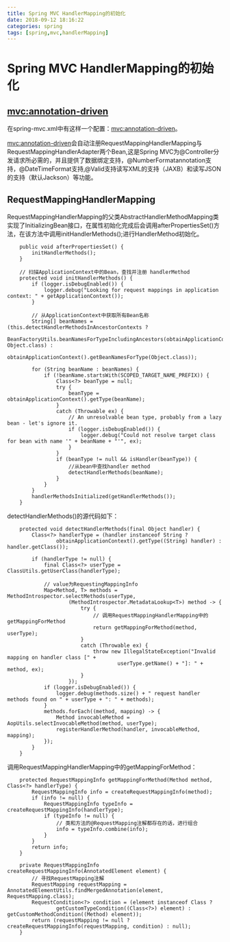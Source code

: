 ```yaml
---
title: Spring MVC HandlerMapping的初始化
date: 2018-09-12 18:16:22
categories: spring
tags: [spring,mvc,handlerMapping]
---
```


# Spring MVC HandlerMapping的初始化

## <mvc:annotation-driven>
在spring-mvc.xml中有这样一个配置：<mvc:annotation-driven>。

<mvc:annotation-driven>会自动注册RequestMappingHandlerMapping与RequestMappingHandlerAdapter两个Bean,这是Spring MVC为@Controller分发请求所必需的，并且提供了数据绑定支持，@NumberFormatannotation支持，@DateTimeFormat支持,@Valid支持读写XML的支持（JAXB）和读写JSON的支持（默认Jackson）等功能。

## RequestMappingHandlerMapping
RequestMappingHandlerMapping的父类AbstractHandlerMethodMapping类实现了InitializingBean接口，在属性初始化完成后会调用afterPropertiesSet()方法，在该方法中调用initHandlerMethods();进行HandlerMethod初始化。
```
	public void afterPropertiesSet() {
		initHandlerMethods();
	}
	
	// 扫描ApplicationContext中的Bean，查找并注册 handlerMethod 
	protected void initHandlerMethods() {
		if (logger.isDebugEnabled()) {
			logger.debug("Looking for request mappings in application context: " + getApplicationContext());
		}
		
		// 从ApplicationContext中获取所有Bean名称  
		String[] beanNames = (this.detectHandlerMethodsInAncestorContexts ?
				BeanFactoryUtils.beanNamesForTypeIncludingAncestors(obtainApplicationContext(), Object.class) :
				obtainApplicationContext().getBeanNamesForType(Object.class));

		for (String beanName : beanNames) {
			if (!beanName.startsWith(SCOPED_TARGET_NAME_PREFIX)) {
				Class<?> beanType = null;
				try {
					beanType = obtainApplicationContext().getType(beanName);
				}
				catch (Throwable ex) {
					// An unresolvable bean type, probably from a lazy bean - let's ignore it.
					if (logger.isDebugEnabled()) {
						logger.debug("Could not resolve target class for bean with name '" + beanName + "'", ex);
					}
				}
				if (beanType != null && isHandler(beanType)) {
				    //从bean中查找handler method
					detectHandlerMethods(beanName);
				}
			}
		}
		handlerMethodsInitialized(getHandlerMethods());
	}
```
detectHandlerMethods()的源代码如下：
```
	protected void detectHandlerMethods(final Object handler) {
		Class<?> handlerType = (handler instanceof String ?
				obtainApplicationContext().getType((String) handler) : handler.getClass());

		if (handlerType != null) {
			final Class<?> userType = ClassUtils.getUserClass(handlerType);
			
			// value为RequestingMappingInfo
			Map<Method, T> methods = MethodIntrospector.selectMethods(userType,
					(MethodIntrospector.MetadataLookup<T>) method -> {
						try {
						    // 调用RequestMappingHandlerMapping中的getMappingForMethod
							return getMappingForMethod(method, userType);
						}
						catch (Throwable ex) {
							throw new IllegalStateException("Invalid mapping on handler class [" +
									userType.getName() + "]: " + method, ex);
						}
					});
			if (logger.isDebugEnabled()) {
				logger.debug(methods.size() + " request handler methods found on " + userType + ": " + methods);
			}
			methods.forEach((method, mapping) -> {
				Method invocableMethod = AopUtils.selectInvocableMethod(method, userType);
				registerHandlerMethod(handler, invocableMethod, mapping);
			});
		}
	}
```
调用RequestMappingHandlerMapping中的getMappingForMethod：
```
	protected RequestMappingInfo getMappingForMethod(Method method, Class<?> handlerType) {
		RequestMappingInfo info = createRequestMappingInfo(method);
		if (info != null) {
			RequestMappingInfo typeInfo = createRequestMappingInfo(handlerType);
			if (typeInfo != null) {
			    // 类和方法的@RequestMapping注解都存在的话，进行组合
				info = typeInfo.combine(info);
			}
		}
		return info;
	}
	
	private RequestMappingInfo createRequestMappingInfo(AnnotatedElement element) {
	    // 寻找RequestMapping注解
		RequestMapping requestMapping = AnnotatedElementUtils.findMergedAnnotation(element, RequestMapping.class);
		RequestCondition<?> condition = (element instanceof Class ?
				getCustomTypeCondition((Class<?>) element) : getCustomMethodCondition((Method) element));
		return (requestMapping != null ? createRequestMappingInfo(requestMapping, condition) : null);
	}
```
 




